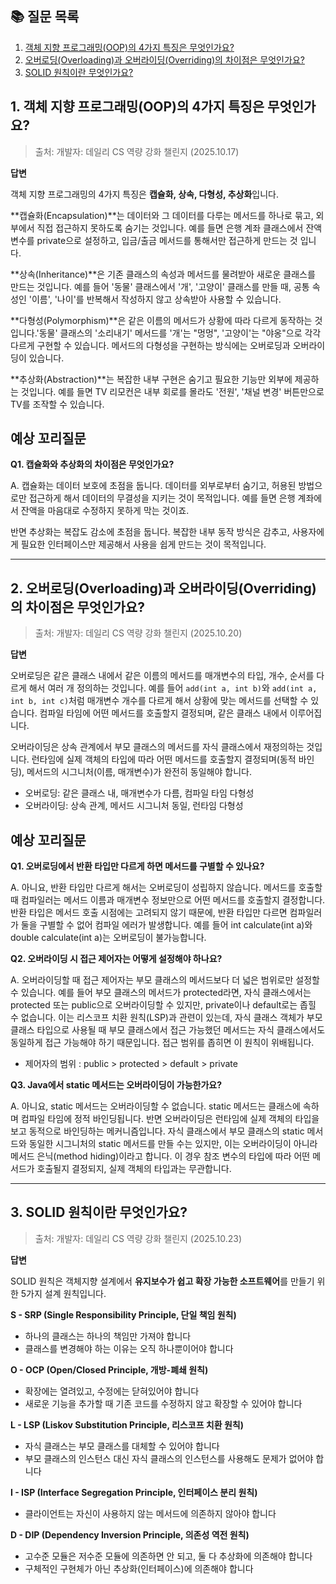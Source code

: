 ## 📚 질문 목록

1. [객체 지향 프로그래밍(OOP)의 4가지 특징은 무엇인가요?](#1-객체-지향-프로그래밍oop의-4가지-특징은-무엇인가요)
2. [오버로딩(Overloading)과 오버라이딩(Overriding)의 차이점은 무엇인가요?](#2-오버로딩overloading과-오버라이딩overriding의-차이점은-무엇인가요)
3. [SOLID 원칙이란 무엇인가요?](#3-solid-원칙이란-무엇인가요)

## 1. 객체 지향 프로그래밍(OOP)의 4가지 특징은 무엇인가요?
> 출처: 개발자: 데일리 CS 역량 강화 챌린지 (2025.10.17)

**답변**

객체 지향 프로그래밍의 4가지 특징은 **캡슐화, 상속, 다형성, 추상화**입니다.

**캡슐화(Encapsulation)**는 데이터와 그 데이터를 다루는 메서드를 하나로 묶고, 외부에서 직접 접근하지 못하도록 숨기는 것입니다. 예를 들면 은행 계좌 클래스에서 잔액 변수를 private으로 설정하고, 입금/출금 메서드를 통해서만 접근하게 만드는 것 입니다.

**상속(Inheritance)**은 기존 클래스의 속성과 메서드를 물려받아 새로운 클래스를 만드는 것입니다. 예를 들어 '동물' 클래스에서 '개', '고양이' 클래스를 만들 때, 공통 속성인 '이름', '나이'를 반복해서 작성하지 않고 상속받아 사용할 수 있습니다.

**다형성(Polymorphism)**은 같은 이름의 메서드가 상황에 따라 다르게 동작하는 것입니다.'동물' 클래스의 '소리내기' 메서드를 '개'는 "멍멍", '고양이'는 "야옹"으로 각각 다르게 구현할 수 있습니다. 메서드의 다형성을 구현하는 방식에는 오버로딩과 오버라이딩이 있습니다.

**추상화(Abstraction)**는 복잡한 내부 구현은 숨기고 필요한 기능만 외부에 제공하는 것입니다. 예를 들면 TV 리모컨은 내부 회로를 몰라도 '전원', '채널 변경' 버튼만으로 TV를 조작할 수 있습니다.


## **예상 꼬리질문**

**Q1. 캡슐화와 추상화의 차이점은 무엇인가요?**

A. 캡슐화는 데이터 보호에 초점을 둡니다. 데이터를 외부로부터 숨기고, 허용된 방법으로만 접근하게 해서 데이터의 무결성을 지키는 것이 목적입니다. 예를 들면 은행 계좌에서 잔액을 마음대로 수정하지 못하게 막는 것이죠.

반면 추상화는 복잡도 감소에 초점을 둡니다. 복잡한 내부 동작 방식은 감추고, 사용자에게 필요한 인터페이스만 제공해서 사용을 쉽게 만드는 것이 목적입니다.

---
## 2. 오버로딩(Overloading)과 오버라이딩(Overriding)의 차이점은 무엇인가요?
> 출처: 개발자: 데일리 CS 역량 강화 챌린지 (2025.10.20)

**답변**

오버로딩은 같은 클래스 내에서 같은 이름의 메서드를 매개변수의 타입, 개수, 순서를 다르게 해서 여러 개 정의하는 것입니다. 예를 들어 `add(int a, int b)`와 `add(int a, int b, int c)`처럼 매개변수 개수를 다르게 해서 상황에 맞는 메서드를 선택할 수 있습니다. 컴파일 타임에 어떤 메서드를 호출할지 결정되며, 같은 클래스 내에서 이루어집니다.

오버라이딩은 상속 관계에서 부모 클래스의 메서드를 자식 클래스에서 재정의하는 것입니다. 런타임에 실제 객체의 타입에 따라 어떤 메서드를 호출할지 결정되며(동적 바인딩), 메서드의 시그니처(이름, 매개변수)가 완전히 동일해야 합니다.

- 오버로딩: 같은 클래스 내, 매개변수가 다름, 컴파일 타임 다형성
- 오버라이딩: 상속 관계, 메서드 시그니처 동일, 런타임 다형성

## **예상 꼬리질문**
**Q1. 오버로딩에서 반환 타입만 다르게 하면 메서드를 구별할 수 있나요?**

A. 아니요, 반환 타입만 다르게 해서는 오버로딩이 성립하지 않습니다.
메서드를 호출할 때 컴파일러는 메서드 이름과 매개변수 정보만으로 어떤 메서드를 호출할지 결정합니다. 반환 타입은 메서드 호출 시점에는 고려되지 않기 때문에, 반환 타입만 다르면 컴파일러가 둘을 구별할 수 없어 컴파일 에러가 발생합니다.
예를 들어 int calculate(int a)와 double calculate(int a)는 오버로딩이 불가능합니다.

**Q2. 오버라이딩 시 접근 제어자는 어떻게 설정해야 하나요?**

A. 오버라이딩할 때 접근 제어자는 부모 클래스의 메서드보다 더 넓은 범위로만 설정할 수 있습니다.
예를 들어 부모 클래스의 메서드가 protected라면, 자식 클래스에서는 protected 또는 public으로 오버라이딩할 수 있지만, private이나 default로는 좁힐 수 없습니다.
이는 리스코프 치환 원칙(LSP)과 관련이 있는데, 자식 클래스 객체가 부모 클래스 타입으로 사용될 때 부모 클래스에서 접근 가능했던 메서드는 자식 클래스에서도 동일하게 접근 가능해야 하기 때문입니다. 접근 범위를 좁히면 이 원칙이 위배됩니다.

- 제어자의 범위 : public > protected > default > private

**Q3. Java에서 static 메서드는 오버라이딩이 가능한가요?**

A. 아니요, static 메서드는 오버라이딩할 수 없습니다.
static 메서드는 클래스에 속하며 컴파일 타임에 정적 바인딩됩니다. 반면 오버라이딩은 런타임에 실제 객체의 타입을 보고 동적으로 바인딩하는 메커니즘입니다.
자식 클래스에서 부모 클래스의 static 메서드와 동일한 시그니처의 static 메서드를 만들 수는 있지만, 이는 오버라이딩이 아니라 메서드 은닉(method hiding)이라고 합니다. 이 경우 참조 변수의 타입에 따라 어떤 메서드가 호출될지 결정되지, 실제 객체의 타입과는 무관합니다.

---
## 3. SOLID 원칙이란 무엇인가요?
> 출처: 개발자: 데일리 CS 역량 강화 챌린지 (2025.10.23)

**답변**

SOLID 원칙은 객체지향 설계에서 **유지보수가 쉽고 확장 가능한 소프트웨어**를 만들기 위한 5가지 설계 원칙입니다.

**S - SRP (Single Responsibility Principle, 단일 책임 원칙)**
- 하나의 클래스는 하나의 책임만 가져야 합니다
- 클래스를 변경해야 하는 이유는 오직 하나뿐이어야 합니다

**O - OCP (Open/Closed Principle, 개방-폐쇄 원칙)**
- 확장에는 열려있고, 수정에는 닫혀있어야 합니다
- 새로운 기능을 추가할 때 기존 코드를 수정하지 않고 확장할 수 있어야 합니다

**L - LSP (Liskov Substitution Principle, 리스코프 치환 원칙)**
- 자식 클래스는 부모 클래스를 대체할 수 있어야 합니다
- 부모 클래스의 인스턴스 대신 자식 클래스의 인스턴스를 사용해도 문제가 없어야 합니다

**I - ISP (Interface Segregation Principle, 인터페이스 분리 원칙)**
- 클라이언트는 자신이 사용하지 않는 메서드에 의존하지 않아야 합니다

**D - DIP (Dependency Inversion Principle, 의존성 역전 원칙)**
- 고수준 모듈은 저수준 모듈에 의존하면 안 되고, 둘 다 추상화에 의존해야 합니다
- 구체적인 구현체가 아닌 추상화(인터페이스)에 의존해야 합니다
